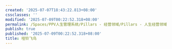 ```yaml
---
created: '2025-07-07T18:43:22.813+08:00'
cssclasses: ''
modified: '2025-07-09T00:22:52.318+08:00'
permalink: /Spaces/PPV人生管理系统/Pillars - 经营领域/Pillars - 人生经营领域/运动/增肌减脂计划/力量训练动作库/哑铃飞鸟.md
publish: true
published: '2025-07-09T00:22:52.318+08:00'
title: 哑铃飞鸟
---
```

